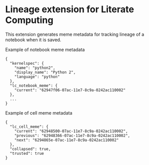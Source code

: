 Lineage extension for Literate Computing
=========

This extension generates meme metadata for tracking lineage of a notebook when it is saved.

Example of notebook meme metadata

```
{
  "kernelspec": {
    "name": "python2",
    "display_name": "Python 2",
    "language": "python"
  },
  "lc_notebook_meme": {
    "current": "62947f06-07ac-11e7-8c9a-0242ac110002"
  },
  ...
}
```

Example of cell meme metadata

```
{
  "lc_cell_meme": {
    "current": "62948500-07ac-11e7-8c9a-0242ac110002",
    "previous": "62948366-07ac-11e7-8c9a-0242ac110002",
    "next": "6294865e-07ac-11e7-8c9a-0242ac110002"
  },
  "collapsed": true,
  "trusted": true
}
```
